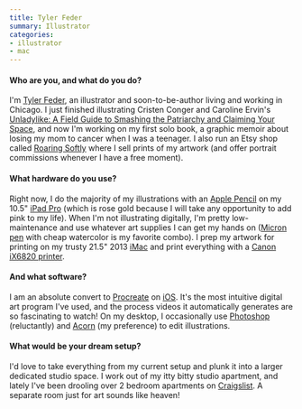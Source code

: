 ```yaml
---
title: Tyler Feder
summary: Illustrator
categories:
- illustrator
- mac
---
```


#### Who are you, and what do you do?

I'm [Tyler Feder](https://www.tylerfeder.com/ "Tyler's website."), an illustrator and soon-to-be-author living and working in Chicago. I just finished illustrating Cristen Conger and Caroline Ervin's [Unladylike: A Field Guide to Smashing the Patriarchy and Claiming Your Space](https://www.penguinrandomhouse.com/books/558376/unladylike-by-cristen-conger-and-caroline-ervin-illustrated-by-tyler-feder/ "A book about smashing the patriarchy."), and now I'm working on my first solo book, a graphic memoir about losing my mom to cancer when I was a teenager. I also run an Etsy shop called [Roaring Softly](https://www.etsy.com/shop/roaringsoftly "Tyler's Etsy store.") where I sell prints of my artwork (and offer portrait commissions whenever I have a free moment).

#### What hardware do you use?

Right now, I do the majority of my illustrations with an [Apple Pencil][pencil] on my 10.5" [iPad Pro][ipad-pro] (which is rose gold because I will take any opportunity to add pink to my life). When I'm not illustrating digitally, I'm pretty low-maintenance and use whatever art supplies I can get my hands on ([Micron pen][pigma-micron] with cheap watercolor is my favorite combo). I prep my artwork for printing on my trusty 21.5" 2013 [iMac][] and print everything with a [Canon iX6820 printer][pixma-ix6820].

#### And what software?

I am an absolute convert to [Procreate][procreate-ios] on [iOS][]. It's the most intuitive digital art program I've used, and the process videos it automatically generates are so fascinating to watch! On my desktop, I occasionally use [Photoshop][] (reluctantly) and [Acorn][] (my preference) to edit illustrations.

#### What would be your dream setup?

I'd love to take everything from my current setup and plunk it into a larger dedicated studio space. I work out of my itty bitty studio apartment, and lately I've been drooling over 2 bedroom apartments on [Craigslist][]. A separate room just for art sounds like heaven!

[ipad-pro]: https://en.wikipedia.org/wiki/IPad_Pro "An iOS tablet."
[imac]: https://www.apple.com/imac/ "An all-in-one computer."
[pixma-ix6820]: https://shop.usa.canon.com/shop/en/catalog/pixma-ix6820-wireless-inkjet-business-printer "An inkjet printer."
[pigma-micron]: https://www.sakuraofamerica.com/Pen-Archival "A technical pen with archival pigmented ink."
[pencil]: https://www.fiftythree.com/pencil "An iPad stylus."
[ios]: https://www.apple.com/ios/ios-10/ "A mobile operating system."
[acorn]: https://flyingmeat.com/acorn/ "An image editor for the Mac."
[craigslist]: https://www.craigslist.org/ "A classifieds service."
[procreate-ios]: https://itunes.apple.com/us/app/procreate/id425073498 "A powerful illustration app."
[photoshop]: https://www.adobe.com/products/photoshop.html "A bitmap image editor."
